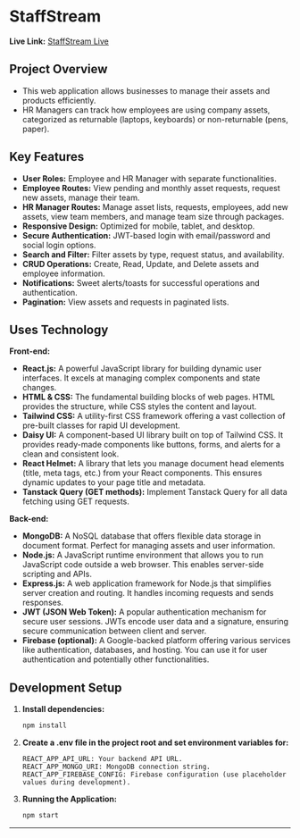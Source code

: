# StaffStream

**Live Link:** [StaffStream Live](https://assetflow-2ac74.web.app)

## Project Overview
- This web application allows businesses to manage their assets and products efficiently.
- HR Managers can track how employees are using company assets, categorized as returnable (laptops, keyboards) or non-returnable (pens, paper).

## Key Features
- **User Roles:** Employee and HR Manager with separate functionalities.
- **Employee Routes:** View pending and monthly asset requests, request new assets, manage their team.
- **HR Manager Routes:** Manage asset lists, requests, employees, add new assets, view team members, and manage team size through packages.
- **Responsive Design:** Optimized for mobile, tablet, and desktop.
- **Secure Authentication:** JWT-based login with email/password and social login options.
- **Search and Filter:** Filter assets by type, request status, and availability.
- **CRUD Operations:** Create, Read, Update, and Delete assets and employee information.
- **Notifications:** Sweet alerts/toasts for successful operations and authentication.
- **Pagination:** View assets and requests in paginated lists.

## Uses Technology

**Front-end:**
- **React.js:** A powerful JavaScript library for building dynamic user interfaces. It excels at managing complex components and state changes.
- **HTML & CSS:** The fundamental building blocks of web pages. HTML provides the structure, while CSS styles the content and layout.
- **Tailwind CSS:** A utility-first CSS framework offering a vast collection of pre-built classes for rapid UI development.
- **Daisy UI:** A component-based UI library built on top of Tailwind CSS. It provides ready-made components like buttons, forms, and alerts for a clean and consistent look.
- **React Helmet:** A library that lets you manage document head elements (title, meta tags, etc.) from your React components. This ensures dynamic updates to your page title and metadata.
- **Tanstack Query (GET methods):** Implement Tanstack Query for all data fetching using GET requests.

**Back-end:**
- **MongoDB:** A NoSQL database that offers flexible data storage in document format. Perfect for managing assets and user information.
- **Node.js:** A JavaScript runtime environment that allows you to run JavaScript code outside a web browser. This enables server-side scripting and APIs.
- **Express.js:** A web application framework for Node.js that simplifies server creation and routing. It handles incoming requests and sends responses.
- **JWT (JSON Web Token):** A popular authentication mechanism for secure user sessions. JWTs encode user data and a signature, ensuring secure communication between client and server.
- **Firebase (optional):** A Google-backed platform offering various services like authentication, databases, and hosting. You can use it for user authentication and potentially other functionalities.

## Development Setup

1. **Install dependencies:** 
    ```bash
    npm install
    ```

2. **Create a .env file in the project root and set environment variables for:**
    ```
    REACT_APP_API_URL: Your backend API URL.
    REACT_APP_MONGO_URI: MongoDB connection string.
    REACT_APP_FIREBASE_CONFIG: Firebase configuration (use placeholder values during development).
    ```

3. **Running the Application:**
    ```bash
    npm start
    ```

---

